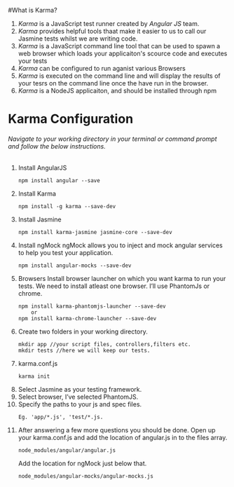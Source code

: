 #What is Karma?

1. *Karma* is a JavaScript test runner created by *Angular JS* team.
2. *Karma* provides helpful tools thaat make it easier to us to call our Jasmine tests whilst we are writing code.
3. *Karma* is a JavaScript command line tool that can be used to spawn a web browser which loads your applicaiton's scource code and executes your tests
4. *Karma* can be configured to run aganist various Browsers
5. *Karma* is executed on the command line and will display the results of your tesrs on the command line once the have run in the browser.
6. *Karma* is a NodeJS applicaiton, and should be installed through npm

# Karma Configuration
###### Navigate to your working directory in your terminal or command prompt and follow the below instructions.

1. Install AngularJS
    ```
    npm install angular --save
    ```
2. Install Karma
    ```
    npm install -g karma --save-dev
    ```
3. Install Jasmine
    ```
    npm install karma-jasmine jasmine-core --save-dev
    ```
4. Install ngMock
    ngMock allows you to inject and mock angular services to help you test your application.
    ```
    npm install angular-mocks --save-dev
    ```
5. Browsers
    Install browser launcher on which you want karma to run your tests. We need to install atleast one browser. I’ll use PhantomJs or chrome.
    ```
    npm install karma-phantomjs-launcher --save-dev
        or
    npm install karma-chrome-launcher --save-dev
    ```
6. Create two folders in your working directory.
    ```
    mkdir app //your script files, controllers,filters etc.
    mkdir tests //here we will keep our tests.
    ```
7. karma.conf.js
    ```
    karma init
    ```
8. Select Jasmine as your testing framework.
9. Select browser, I’ve selected PhantomJS.
10. Specify the paths to your js and spec files. 
    ```
    Eg. 'app/*.js', 'test/*.js.
    ```
11. After answering a few more questions you should be done.
    Open up your karma.conf.js and add the location of angular.js in to the files array.
    ```
    node_modules/angular/angular.js
    ```
    Add the location for ngMock just below that.
    ```
    node_modules/angular-mocks/angular-mocks.js
    ```

